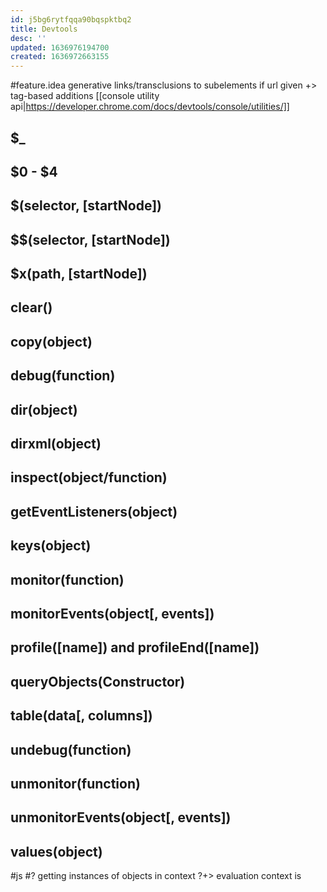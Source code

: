 ```yaml
---
id: j5bg6rytfqqa90bqspktbq2
title: Devtools
desc: ''
updated: 1636976194700
created: 1636972663155
---
```


#feature.idea
generative links/transclusions to subelements if url given
+> tag-based additions
[[console utility api|https://developer.chrome.com/docs/devtools/console/utilities/]]
## $_
## $0 - $4
## $(selector, [startNode])
## $$(selector, [startNode])
## $x(path, [startNode])
## clear()
## copy(object)
## debug(function)
## dir(object)
## dirxml(object)
## inspect(object/function)
## getEventListeners(object)
## keys(object)
## monitor(function)
## monitorEvents(object[, events])
## profile([name]) and profileEnd([name])
## queryObjects(Constructor)
## table(data[, columns])
## undebug(function)
## unmonitor(function)
## unmonitorEvents(object[, events])
## values(object)

#js
#? getting instances of objects in context
?+> evaluation context is